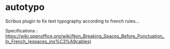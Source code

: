 # autotypo
Scribus plugin to fix text typography according to french rules...

Specifications :  https://wiki.openoffice.org/wiki/Non_Breaking_Spaces_Before_Punctuation_In_French_(espaces_ins%C3%A9cables)
